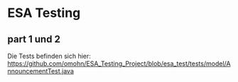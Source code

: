 # ESA Testing
## part 1 und 2

Die Tests befinden sich hier:
https://github.com/omohn/ESA_Testing_Project/blob/esa_test/tests/model/AnnouncementTest.java

